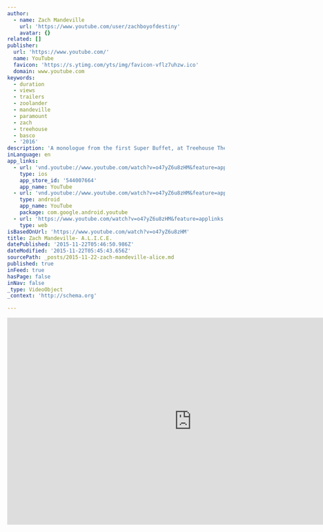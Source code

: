 ```yaml
---
author:
  - name: Zach Mandeville
    url: 'https://www.youtube.com/user/zachboyofdestiny'
    avatar: {}
related: []
publisher:
  url: 'https://www.youtube.com/'
  name: YouTube
  favicon: 'https://s.ytimg.com/yts/img/favicon-vflz7uhzw.ico'
  domain: www.youtube.com
keywords:
  - duration
  - views
  - trailers
  - zoolander
  - mandeville
  - paramount
  - zach
  - treehouse
  - basco
  - '2016'
description: 'A monologue from the first Super Buffet, at Treehouse Theatre in NYC. I am a lovebot, but am not an in love bot.'
inLanguage: en
app_links:
  - url: 'vnd.youtube://www.youtube.com/watch?v=o47yZ6u8zHM&feature=applinks'
    type: ios
    app_store_id: '544007664'
    app_name: YouTube
  - url: 'vnd.youtube://www.youtube.com/watch?v=o47yZ6u8zHM&feature=applinks'
    type: android
    app_name: YouTube
    package: com.google.android.youtube
  - url: 'https://www.youtube.com/watch?v=o47yZ6u8zHM&feature=applinks'
    type: web
isBasedOnUrl: 'https://www.youtube.com/watch?v=o47yZ6u8zHM'
title: Zach Mandeville- A.L.I.C.E.
datePublished: '2015-11-22T05:46:50.986Z'
dateModified: '2015-11-22T05:45:43.656Z'
sourcePath: _posts/2015-11-22-zach-mandeville-alice.md
published: true
inFeed: true
hasPage: false
inNav: false
_type: VideoObject
_context: 'http://schema.org'

---
```

<iframe src="https://cdn.embedly.com/widgets/media.html?src=https%3A%2F%2Fwww.youtube.com%2Fembed%2Fo47yZ6u8zHM%3Ffeature%3Doembed&amp;url=https%3A%2F%2Fwww.youtube.com%2Fwatch%3Fv%3Do47yZ6u8zHM&amp;image=https%3A%2F%2Fi.ytimg.com%2Fvi%2Fo47yZ6u8zHM%2Fhqdefault.jpg&amp;key=b7d04c9b404c499eba89ee7072e1c4f7&amp;type=text%2Fhtml&amp;schema=youtube" width="854" height="480" scrolling="no" frameborder="0" allowfullscreen="allowfullscreen" style=""></iframe>